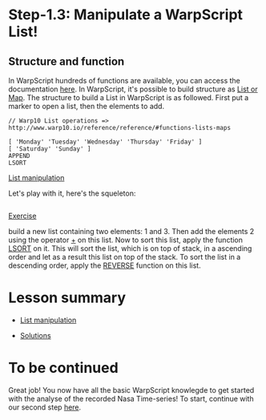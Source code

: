 # Step-1.3: Manipulate a WarpScript List!

## Structure and function

In WarpScript hundreds of functions are available, you can access the documentation [here](http://www.warp10.io/reference/).
In WarpScript, it's possible to build structure as [List or Map](http://www.warp10.io/reference/#functions-lists-maps).
The structure to build a List in WarpScript is as followed. First put a marker to open a list, then the elements to add. 

[//]: # (CODEBEGIN|list.mc2)
```
// Warp10 List operations => http://www.warp10.io/reference/reference/#functions-lists-maps

[ 'Monday' 'Tuesday' 'Wednesday' 'Thursday' 'Friday' ]
[ 'Saturday' 'Sunday' ]
APPEND
LSORT
```
[//]: # (CODEEND|list.mc2)

[//]: # (LINKBEGIN|list.mc2|List manipulation)
[List manipulation](https://quantum.metrics.ovh.net/#/warpscript/Ly8gV2FycDEwIExpc3Qgb3BlcmF0aW9ucyA9PiBodHRwOi8vd3d3LndhcnAxMC5pby9yZWZlcmVuY2UvcmVmZXJlbmNlLyNmdW5jdGlvbnMtbGlzdHMtbWFwcwoKWyAnTW9uZGF5JyAnVHVlc2RheScgJ1dlZG5lc2RheScgJ1RodXJzZGF5JyAnRnJpZGF5JyBdClsgJ1NhdHVyZGF5JyAnU3VuZGF5JyBdCkFQUEVORApMU09SVA==/eyJ1cmwiOiJodHRwczovL3dhcnAucGllcnJlemVtYi5vcmcvYXBpL3YwIiwiZmV0Y2hFbmRwb2ludCI6Ii9mZXRjaCIsImhlYWRlck5hbWUiOiJYLVdhcnAxMCJ9Cg==)

[//]: # (LINKEND|list.mc2)

Let's play with it, here's the squeleton:

[//]: # (CODEBEGIN|exercise.mc2)
```

```
[//]: # (CODEEND|exercise.mc2)

[//]: # (LINKBEGIN|exercise.mc2|Exercise)
[Exercise](https://quantum.metrics.ovh.net/#/warpscript//eyJ1cmwiOiJodHRwczovL3dhcnAucGllcnJlemVtYi5vcmcvYXBpL3YwIiwiZmV0Y2hFbmRwb2ludCI6Ii9mZXRjaCIsImhlYWRlck5hbWUiOiJYLVdhcnAxMCJ9Cg==)

[//]: # (LINKEND|exercise.mc2)


 build a new list containing two elements: 1 and 3. Then add the elements 2 using the operator [+](http://www.warp10.io/reference/functions/function_ADD/) on this list. Now to sort this list, apply the function [LSORT](http://www.warp10.io/reference/functions/function_LSORT/) on it. This will sort the list, which is on top of stack, in a ascending order and let as a result this list on top of the stack. To sort the list in a descending order, apply the [REVERSE](http://www.warp10.io/reference/functions/function_REVERSE/) function on this list.

# Lesson summary

[//]: # (SUMMARYBEGIN|list.mc2|List manipulation)
- [List manipulation](https://quantum.metrics.ovh.net/#/warpscript/Ly8gV2FycDEwIExpc3Qgb3BlcmF0aW9ucyA9PiBodHRwOi8vd3d3LndhcnAxMC5pby9yZWZlcmVuY2UvcmVmZXJlbmNlLyNmdW5jdGlvbnMtbGlzdHMtbWFwcwoKWyAnTW9uZGF5JyAnVHVlc2RheScgJ1dlZG5lc2RheScgJ1RodXJzZGF5JyAnRnJpZGF5JyBdClsgJ1NhdHVyZGF5JyAnU3VuZGF5JyBdCkFQUEVORApMU09SVA==/eyJ1cmwiOiJodHRwczovL3dhcnAucGllcnJlemVtYi5vcmcvYXBpL3YwIiwiZmV0Y2hFbmRwb2ludCI6Ii9mZXRjaCIsImhlYWRlck5hbWUiOiJYLVdhcnAxMCJ9Cg==)

[//]: # (SUMMARYEND|list.mc2)

[//]: # (SUMMARYBEGIN|solutions.mc2|Solutions)
- [Solutions](https://quantum.metrics.ovh.net/#/warpscript/Ly8gQnVpbGQgYSBsaXN0IGNvbnRhaW5pbmcgdmFsdWVzIDEgYW5kIDMgClsgMSAzIF0KCi8vIEFkZCB0aGUgZWxlbWVudCAyCjIgKwoKLy8gU29ydCB0aGUgbGlzdApMU09SVAoKLy8gUmV2ZXJzZSBpdApSRVZFUlNF/eyJ1cmwiOiJodHRwczovL3dhcnAucGllcnJlemVtYi5vcmcvYXBpL3YwIiwiZmV0Y2hFbmRwb2ludCI6Ii9mZXRjaCIsImhlYWRlck5hbWUiOiJYLVdhcnAxMCJ9Cg==)

[//]: # (SUMMARYEND|solutions.mc2)

# To be continued

Great job! You now have all the basic WarpScript knowlegde to get started with the analyse of the recorded Nasa Time-series! To start, continue with our second step [here](/step-2-Keplers-Data/2.1-Exploring-known-time-series/README.md).
